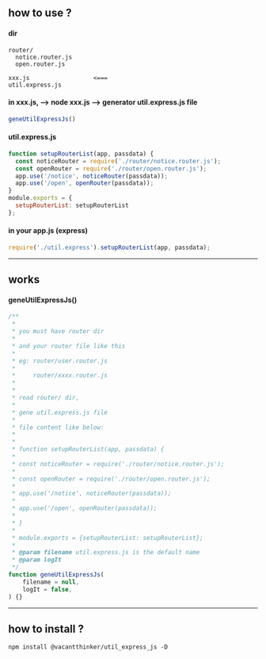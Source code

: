 
## how to use ?

#### dir
```text
router/
  notice.router.js
  open.router.js
  
xxx.js                  <===
util.express.js
```

#### in xxx.js, --> node xxx.js --> generator util.express.js file
```javascript
geneUtilExpressJs()
```

#### util.express.js

```javascript
function setupRouterList(app, passdata) {
  const noticeRouter = require('./router/notice.router.js');
  const openRouter = require('./router/open.router.js');
  app.use('/notice', noticeRouter(passdata));
  app.use('/open', openRouter(passdata));
}
module.exports = {
  setupRouterList: setupRouterList
};
```

#### in your app.js (express)

```javascript
require('./util.express').setupRouterList(app, passdata);
```

---

## works
#### geneUtilExpressJs()
```javascript
/**
 *
 * you must have router dir
 *
 * and your router file like this
 *
 * eg: router/user.router.js
 *
 *     router/xxxx.router.js
 *
 *
 * read router/ dir,
 *
 * gene util.express.js file
 *
 * file content like below:
 *
 *
 * function setupRouterList(app, passdata) {
 *
 * const noticeRouter = require('./router/notice.router.js');
 *
 * const openRouter = require('./router/open.router.js');
 *
 * app.use('/notice', noticeRouter(passdata));
 *
 * app.use('/open', openRouter(passdata));
 *
 * }
 *
 * module.exports = {setupRouterList: setupRouterList};
 *
 * @param filename util.express.js is the default name
 * @param logIt
 */
function geneUtilExpressJs(
    filename = null,
    logIt = false,
) {}
```



---

## how to install ?
```shell
npm install @vacantthinker/util_express_js -D
```


